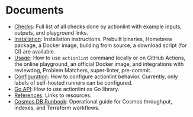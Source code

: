 Documents
=========

- [Checks](checks.md): Full list of all checks done by actionlint with example inputs, outputs, and playground links.
- [Installation](install.md): Installation instructions. Prebuilt binaries, Homebrew package, a Docker image, building from
  source, a download script (for CI) are available.
- [Usage](usage.md): How to use `actionlint` command locally or on GitHub Actions, the online playground, an official Docker
  image, and integrations with reviewdog, Problem Matchers, super-linter, pre-commit.
- [Configuration](config.md): How to configure actionlint behavior. Currently, only labels of self-hosted runners can be
  configured.
- [Go API](api.md): How to use actionlint as Go library.
- [References](reference.md): Links to resources.
- [Cosmos DB Runbook](COSMOS_RUNBOOK.md): Operational guide for Cosmos throughput, indexes, and Terraform workflows.
